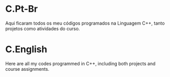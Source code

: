 # C.Pt-Br
Aqui ficaram todos os meu códigos programados na Linguagem C++, tanto projetos como atividades do curso.

# C.English

Here are all my codes programmed in C++, including both projects and course assignments.
